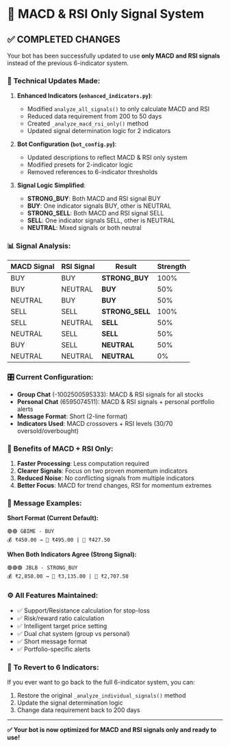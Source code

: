 # 🎯 MACD & RSI Only Signal System

## ✅ **COMPLETED CHANGES**

Your bot has been successfully updated to use **only MACD and RSI signals** instead of the previous 6-indicator system.

### 🔧 **Technical Updates Made:**

1. **Enhanced Indicators (`enhanced_indicators.py`)**:
   - Modified `analyze_all_signals()` to only calculate MACD and RSI
   - Reduced data requirement from 200 to 50 days
   - Created `_analyze_macd_rsi_only()` method
   - Updated signal determination logic for 2 indicators

2. **Bot Configuration (`bot_config.py`)**:
   - Updated descriptions to reflect MACD & RSI only system
   - Modified presets for 2-indicator logic
   - Removed references to 6-indicator thresholds

3. **Signal Logic Simplified**:
   - **STRONG_BUY**: Both MACD and RSI signal BUY
   - **BUY**: One indicator signals BUY, other is NEUTRAL
   - **STRONG_SELL**: Both MACD and RSI signal SELL  
   - **SELL**: One indicator signals SELL, other is NEUTRAL
   - **NEUTRAL**: Mixed signals or both neutral

### 📊 **Signal Analysis:**

| MACD Signal | RSI Signal | Result | Strength |
|-------------|------------|--------|----------|
| BUY | BUY | **STRONG_BUY** | 100% |
| BUY | NEUTRAL | **BUY** | 50% |
| NEUTRAL | BUY | **BUY** | 50% |
| SELL | SELL | **STRONG_SELL** | 100% |
| SELL | NEUTRAL | **SELL** | 50% |
| NEUTRAL | SELL | **SELL** | 50% |
| BUY | SELL | **NEUTRAL** | 50% |
| NEUTRAL | NEUTRAL | **NEUTRAL** | 0% |

### 🎛️ **Current Configuration:**

- **Group Chat** (-1002500595333): MACD & RSI signals for all stocks
- **Personal Chat** (6595074511): MACD & RSI signals + personal portfolio alerts
- **Message Format**: Short (2-line format)
- **Indicators Used**: MACD crossovers + RSI levels (30/70 oversold/overbought)

### 🚀 **Benefits of MACD + RSI Only:**

1. **Faster Processing**: Less computation required
2. **Clearer Signals**: Focus on two proven momentum indicators
3. **Reduced Noise**: No conflicting signals from multiple indicators
4. **Better Focus**: MACD for trend changes, RSI for momentum extremes

### 📱 **Message Examples:**

**Short Format (Current Default):**
```
🟢🟢 GBIME - BUY
💰 ₹450.00 → 🎯 ₹495.00 | 🛑 ₹427.50
```

**When Both Indicators Agree (Strong Signal):**
```
🟢🟢🟢 JBLB - STRONG_BUY
💰 ₹2,850.00 → 🎯 ₹3,135.00 | 🛑 ₹2,707.50
```

### ⚙️ **All Features Maintained:**

- ✅ Support/Resistance calculation for stop-loss
- ✅ Risk/reward ratio calculation  
- ✅ Intelligent target price setting
- ✅ Dual chat system (group vs personal)
- ✅ Short message format
- ✅ Portfolio-specific alerts

### 🔄 **To Revert to 6 Indicators:**

If you ever want to go back to the full 6-indicator system, you can:
1. Restore the original `_analyze_individual_signals()` method
2. Update the signal determination logic
3. Change data requirement back to 200 days

---

**✅ Your bot is now optimized for MACD and RSI signals only and ready to use!** 